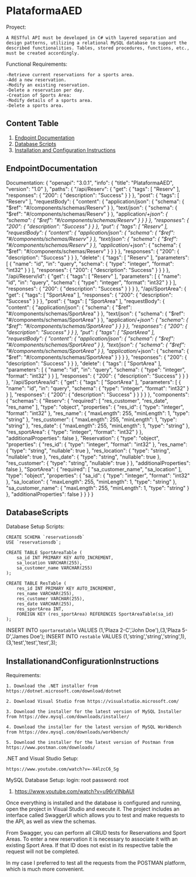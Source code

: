 # PlataformaAED
 
Proyect:

    A RESTful API must be developed in C# with layered separation and design patterns, utilizing a relational MySQL database to support the described functionalities. Tables, stored procedures, functions, etc., must be created accordingly.

Functional Requirements:

    -Retrieve current reservations for a sports area.
    -Add a new reservation.
    -Modify an existing reservation.
    -Delete a reservation per day.
    -Creation of Sports Area:
    -Modify details of a sports area.
    -Delete a sports area.

## Content Table
1. [Endpoint Documentation](#EndpointDocumentation)
2. [Database Scripts](#DatabaseScripts)
3. [Installation and Configuration Instructions](#InstallationandConfigurationInstructions)

## EndpointDocumentation

Documentation:
  {
    "openapi": "3.0.1",
    "info": {
      "title": "PlataformaAED",
      "version": "1.0"
    },
    "paths": {
      "/api/Reserv": {
        "get": {
          "tags": [
            "Reserv"
          ],
          "responses": {
            "200": {
              "description": "Success"
            }
          }
        },
        "post": {
          "tags": [
            "Reserv"
          ],
          "requestBody": {
            "content": {
              "application/json": {
                "schema": {
                  "$ref": "#/components/schemas/Reserv"
                }
              },
              "text/json": {
                "schema": {
                  "$ref": "#/components/schemas/Reserv"
                }
              },
              "application/*+json": {
                "schema": {
                  "$ref": "#/components/schemas/Reserv"
                }
              }
            }
          },
          "responses": {
            "200": {
              "description": "Success"
            }
          }
        },
        "put": {
          "tags": [
            "Reserv"
          ],
          "requestBody": {
            "content": {
              "application/json": {
                "schema": {
                  "$ref": "#/components/schemas/Reserv"
                }
              },
              "text/json": {
                "schema": {
                  "$ref": "#/components/schemas/Reserv"
                }
              },
              "application/*+json": {
                "schema": {
                  "$ref": "#/components/schemas/Reserv"
                }
              }
            }
          },
          "responses": {
            "200": {
              "description": "Success"
            }
          }
        },
        "delete": {
          "tags": [
            "Reserv"
          ],
          "parameters": [
            {
              "name": "id",
              "in": "query",
              "schema": {
                "type": "integer",
                "format": "int32"
              }
            }
          ],
          "responses": {
            "200": {
              "description": "Success"
            }
          }
        }
      },
      "/api/Reserv/id": {
        "get": {
          "tags": [
            "Reserv"
          ],
          "parameters": [
            {
              "name": "id",
              "in": "query",
              "schema": {
                "type": "integer",
                "format": "int32"
              }
            }
          ],
          "responses": {
            "200": {
              "description": "Success"
            }
          }
        }
      },
      "/api/SportArea": {
        "get": {
          "tags": [
            "SportArea"
          ],
          "responses": {
            "200": {
              "description": "Success"
            }
          }
        },
        "post": {
          "tags": [
            "SportArea"
          ],
          "requestBody": {
            "content": {
              "application/json": {
                "schema": {
                  "$ref": "#/components/schemas/SportArea"
                }
              },
              "text/json": {
                "schema": {
                  "$ref": "#/components/schemas/SportArea"
                }
              },
              "application/*+json": {
                "schema": {
                  "$ref": "#/components/schemas/SportArea"
                }
              }
            }
          },
          "responses": {
            "200": {
              "description": "Success"
            }
          }
        },
        "put": {
          "tags": [
            "SportArea"
          ],
          "requestBody": {
            "content": {
              "application/json": {
                "schema": {
                  "$ref": "#/components/schemas/SportArea"
                }
              },
              "text/json": {
                "schema": {
                  "$ref": "#/components/schemas/SportArea"
                }
              },
              "application/*+json": {
                "schema": {
                  "$ref": "#/components/schemas/SportArea"
                }
              }
            }
          },
          "responses": {
            "200": {
              "description": "Success"
            }
          }
        },
        "delete": {
          "tags": [
            "SportArea"
          ],
          "parameters": [
            {
              "name": "id",
              "in": "query",
              "schema": {
                "type": "integer",
                "format": "int32"
              }
            }
          ],
          "responses": {
            "200": {
              "description": "Success"
            }
          }
        }
      },
      "/api/SportArea/id": {
        "get": {
          "tags": [
            "SportArea"
          ],
          "parameters": [
            {
              "name": "id",
              "in": "query",
              "schema": {
                "type": "integer",
                "format": "int32"
              }
            }
          ],
          "responses": {
            "200": {
              "description": "Success"
            }
          }
        }
      }
    },
    "components": {
      "schemas": {
        "Reserv": {
          "required": [
            "res_customer",
            "res_date",
            "res_name"
          ],
          "type": "object",
          "properties": {
            "res_id": {
              "type": "integer",
              "format": "int32"
            },
            "res_name": {
              "maxLength": 255,
              "minLength": 1,
              "type": "string"
            },
            "res_customer": {
              "maxLength": 255,
              "minLength": 1,
              "type": "string"
            },
            "res_date": {
              "maxLength": 255,
              "minLength": 1,
              "type": "string"
            },
            "res_sportArea": {
              "type": "integer",
              "format": "int32"
            }
          },
          "additionalProperties": false
        },
        "Reservation": {
          "type": "object",
          "properties": {
            "res_id": {
              "type": "integer",
              "format": "int32"
            },
            "res_name": {
              "type": "string",
              "nullable": true
            },
            "res_location": {
              "type": "string",
              "nullable": true
            },
            "res_date": {
              "type": "string",
              "nullable": true
            },
            "res_customer": {
              "type": "string",
              "nullable": true
            }
          },
          "additionalProperties": false
        },
        "SportArea": {
          "required": [
            "sa_customer_name",
            "sa_location"
          ],
          "type": "object",
          "properties": {
            "sa_id": {
              "type": "integer",
              "format": "int32"
            },
            "sa_location": {
              "maxLength": 255,
              "minLength": 1,
              "type": "string"
            },
            "sa_customer_name": {
              "maxLength": 255,
              "minLength": 1,
              "type": "string"
            }
          },
          "additionalProperties": false
        }
      }
    }
  }



## DatabaseScripts

Database Setup Scripts:

    CREATE SCHEMA `reservationsdb`
    USE `reservationsdb`;

    CREATE TABLE SportAreaTable (
        sa_id INT PRIMARY KEY AUTO_INCREMENT,
        sa_location VARCHAR(255),
        sa_customer_name VARCHAR(255)
    );

    CREATE TABLE ResTable (
        res_id INT PRIMARY KEY AUTO_INCREMENT,
        res_name VARCHAR(255),
        res_customer VARCHAR(255),
        res_date VARCHAR(255),
        res_sportArea INT,
        FOREIGN KEY (res_sportArea) REFERENCES SportAreaTable(sa_id)
    );


  INSERT INTO `sportareatable` VALUES (1,'Plaza 2-C','John Doe'),(3,'Plaza 5-D','James Doe');
  INSERT INTO `restable` VALUES (1,'string','string','string',1),(3,'test','test','test',3);


## InstallationandConfigurationInstructions
Requirements:

    1. Download the .NET installer from https://dotnet.microsoft.com/download/dotnet

    2. Download Visual Studio from https://visualstudio.microsoft.com/

    3. Download the installer for the latest version of MySQL Installer from https://dev.mysql.com/downloads/installer/

    4. Download the installer for the latest version of MySQL WorkBench from https://dev.mysql.com/downloads/workbench/

    5. Download the installer for the latest version of Postman from https://www.postman.com/downloads/


.NET and Visual Studio Setup:

    https://www.youtube.com/watch?v=-X4lzcC6_Sg

MySQL Database Setup:
  login: root
  password: root

  1. https://www.youtube.com/watch?v=u96rVINbAUI


Once everything is installed and the database is configured and running, open the project in Visual Studio and execute it. The project includes an interface called SwaggerUI which allows you to test and make requests to the API, as well as view the schemas.

From Swagger, you can perform all CRUD tests for Reservations and Sport Areas. To enter a new reservation it is necessary to associate it with an existing Sport Area. If that ID does not exist in its respective table the request will not be completed.

In my case I preferred to test all the requests from the POSTMAN platform, which is much more convenient.







